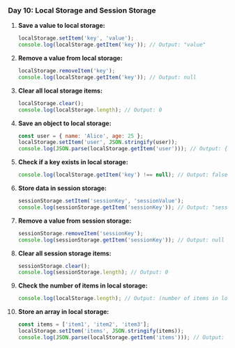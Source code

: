 ### Day 10: Local Storage and Session Storage
1. **Save a value to local storage:**  
   ```javascript
   localStorage.setItem('key', 'value');
   console.log(localStorage.getItem('key')); // Output: "value"
   ```

2. **Remove a value from local storage:**  
   ```javascript
   localStorage.removeItem('key');
   console.log(localStorage.getItem('key')); // Output: null
   ```

3. **Clear all local storage items:**  
   ```javascript
   localStorage.clear();
   console.log(localStorage.length); // Output: 0
   ```

4. **Save an object to local storage:**  
   ```javascript
   const user = { name: 'Alice', age: 25 };
   localStorage.setItem('user', JSON.stringify(user));
   console.log(JSON.parse(localStorage.getItem('user'))); // Output: { name: 'Alice', age: 25 }
   ```

5. **Check if a key exists in local storage:**  
   ```javascript
   console.log(localStorage.getItem('key') !== null); // Output: false
   ```

6. **Store data in session storage:**  
   ```javascript
   sessionStorage.setItem('sessionKey', 'sessionValue');
   console.log(sessionStorage.getItem('sessionKey')); // Output: "sessionValue"
   ```

7. **Remove a value from session storage:**  
   ```javascript
   sessionStorage.removeItem('sessionKey');
   console.log(sessionStorage.getItem('sessionKey')); // Output: null
   ```

8. **Clear all session storage items:**  
   ```javascript
   sessionStorage.clear();
   console.log(sessionStorage.length); // Output: 0
   ```

9. **Check the number of items in local storage:**  
   ```javascript
   console.log(localStorage.length); // Output: (number of items in local storage)
   ```

10. **Store an array in local storage:**  
    ```javascript
    const items = ['item1', 'item2', 'item3'];
    localStorage.setItem('items', JSON.stringify(items));
    console.log(JSON.parse(localStorage.getItem('items'))); // Output: ['item1', 'item2', 'item3']
    ```